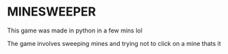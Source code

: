 # MINESWEEPER
This game was made in python in a few mins lol

The game involves sweeping mines and trying not to click on a mine
thats it
